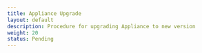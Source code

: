 ```yaml
---
title: Appliance Upgrade
layout: default
description: Procedure for upgrading Appliance to new version
weight: 20
status: Pending
---
```

